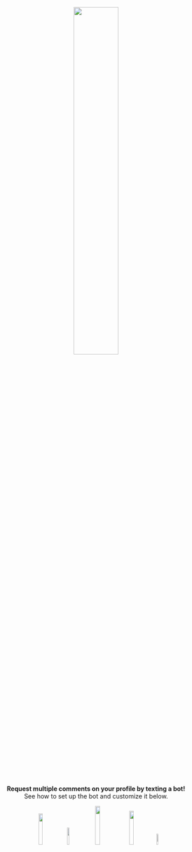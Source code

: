 <div align="center">
	<p align="center"><img width=45% src="https://3urobeat.zapto.org/steamlogo3.png"></p>
	<strong>Request multiple comments on your profile by texting a bot!</strong>
	<br>See how to set up the bot and customize it below.<br>
	<p></p>
	<p align="center">
		<img width=13.5% src="https://img.shields.io/badge/YouTube-Tutorial-red">
		<img width=10% src="https://img.shields.io/badge/node.js-v12-brightgreen">
		<img width=15% src="https://img.shields.io/badge/-Give%20this%20repo%20a%20star!-yellow">
		<img width=14% src="https://img.shields.io/badge/Steam%20Group-Join!-blue">
		<img width=8% src="https://img.shields.io/badge/donate-%241-orange">
	</p>
	
</div>
